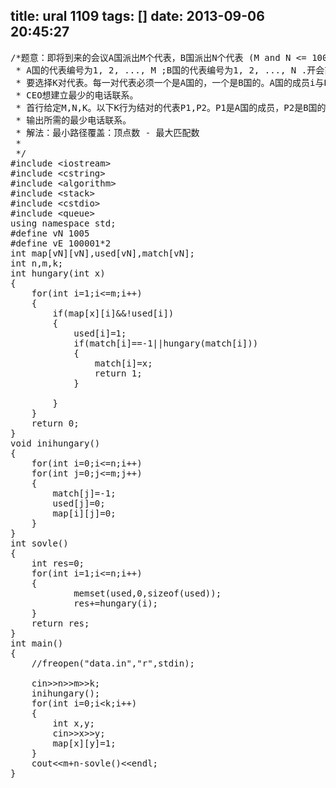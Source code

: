 title: ural 1109
tags: []
date: 2013-09-06 20:45:27
---

<pre config="brush:cpp;toolbar:false;">/*题意：即将到来的会议A国派出M个代表，B国派出N个代表 (M and N &lt;= 1000)
 * A国的代表编号为1, 2, ..., M ;B国的代表编号为1, 2, ..., N .开会前，
 * 要选择K对代表。每一对代表必须一个是A国的，一个是B国的。A国的成员i与B国的成员j就可结对
 * CEO想建立最少的电话联系。
 * 首行给定M,N,K。以下K行为结对的代表P1,P2。P1是A国的成员，P2是B国的成员。
 * 输出所需的最少电话联系。
 * 解法：最小路径覆盖：顶点数 - 最大匹配数
 * 
 */
#include &lt;iostream&gt;
#include &lt;cstring&gt;
#include &lt;algorithm&gt;
#include &lt;stack&gt;
#include &lt;cstdio&gt;
#include &lt;queue&gt;
using namespace std;
#define vN 1005
#define vE 100001*2
int map[vN][vN],used[vN],match[vN];
int n,m,k;
int hungary(int x)
{
    for(int i=1;i&lt;=m;i++)
    {
        if(map[x][i]&amp;&amp;!used[i])
        {
            used[i]=1;
            if(match[i]==-1||hungary(match[i]))
            {
                match[i]=x;
                return 1;
            }

        }
    }
    return 0;
}
void inihungary()
{
    for(int i=0;i&lt;=n;i++)
    for(int j=0;j&lt;=m;j++)
    {
        match[j]=-1;
        used[j]=0;
        map[i][j]=0;
    }
}
int sovle()
{
    int res=0;
    for(int i=1;i&lt;=n;i++)
    {
            memset(used,0,sizeof(used));
            res+=hungary(i);
    }
    return res;
}
int main()
{
    //freopen("data.in","r",stdin);

    cin&gt;&gt;n&gt;&gt;m&gt;&gt;k;
    inihungary();
    for(int i=0;i&lt;k;i++)
    {
        int x,y;
        cin&gt;&gt;x&gt;&gt;y;
        map[x][y]=1;
    }
    cout&lt;&lt;m+n-sovle()&lt;&lt;endl;
}</pre>